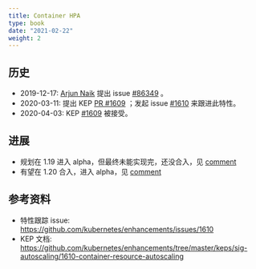 ```yaml
---
title: Container HPA
type: book
date: "2021-02-22"
weight: 2
---
```


## 历史

* 2019-12-17: [Arjun Naik](https://github.com/arjunrn) 提出 issue [#86349](https://github.com/kubernetes/kubernetes/issues/86349) 。
* 2020-03-11: 提出 KEP [PR #1609](https://github.com/kubernetes/enhancements/pull/1609) ；发起 issue [#1610](https://github.com/kubernetes/enhancements/issues/1610) 来跟进此特性。
* 2020-04-03: KEP [#1609](https://github.com/kubernetes/enhancements/pull/1609) 被接受。

## 进展

* 规划在 1.19 进入 alpha，但最终未能实现完，还没合入，见 [comment](https://github.com/kubernetes/enhancements/issues/1610#issuecomment-631216704)
* 有望在 1.20 合入，进入 alpha，见 [comment](https://github.com/kubernetes/enhancements/issues/1610#issuecomment-691667871)

## 参考资料

* 特性跟踪 issue: https://github.com/kubernetes/enhancements/issues/1610
* KEP 文档: https://github.com/kubernetes/enhancements/tree/master/keps/sig-autoscaling/1610-container-resource-autoscaling